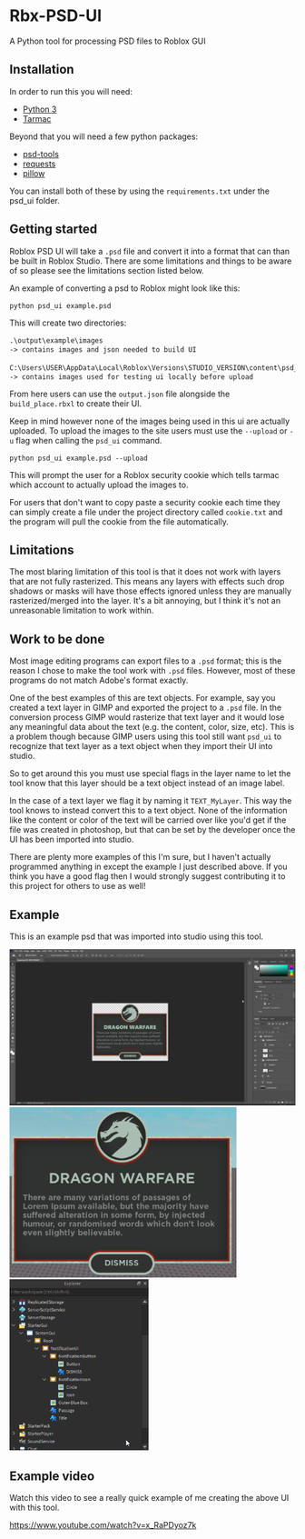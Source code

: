 # Rbx-PSD-UI
 A Python tool for processing PSD files to Roblox GUI

## Installation

In order to run this you will need:
* [Python 3](https://www.python.org/)
* [Tarmac](https://github.com/Roblox/tarmac)

Beyond that you will need a few python packages:

* [psd-tools](https://github.com/psd-tools/psd-tools)
* [requests](https://pypi.org/project/requests/)
* [pillow](https://pypi.org/project/Pillow/)

You can install both of these by using the `requirements.txt` under the psd_ui folder.

## Getting started

Roblox PSD UI will take a `.psd` file and convert it into a format that can than be built in Roblox Studio. There are some limitations and things to be aware of so please see the limitations section listed below.

An example of converting a psd to Roblox might look like this:

```
python psd_ui example.psd
```

This will create two directories:

```
.\output\example\images 
-> contains images and json needed to build UI

C:\Users\USER\AppData\Local\Roblox\Versions\STUDIO_VERSION\content\psd_ui\example
-> contains images used for testing ui locally before upload
```

From here users can use the `output.json` file alongside the `build_place.rbxl` to create their UI. 

Keep in mind however none of the images being used in this ui are actually uploaded. To upload the images to the site users must use the `--upload` or `-u` flag when calling the `psd_ui` command.

```
python psd_ui example.psd --upload
```

This will prompt the user for a Roblox security cookie which tells tarmac which account to actually upload the images to.

For users that don't want to copy paste a security cookie each time they can simply create a file under the project directory called `cookie.txt` and the program will pull the cookie from the file automatically.

## Limitations

The most blaring limitation of this tool is that it does not work with layers that are not fully rasterized. This means any layers with effects such drop shadows or masks will have those effects ignored unless they are manually rasterized/merged into the layer. It's a bit annoying, but I think it's not an unreasonable limitation to work within.

## Work to be done

Most image editing programs can export files to a `.psd` format; this is the reason I chose to make the tool work with `.psd` files. However, most of these programs do not match Adobe's format exactly.

One of the best examples of this are text objects. For example, say you created a text layer in GIMP and exported the project to a `.psd` file. In the conversion process GIMP would rasterize that text layer and it would lose any meaningful data about the text (e.g. the content, color, size, etc). This is a problem though because GIMP users using this tool still want `psd_ui` to recognize that text layer as a text object when they import their UI into studio.

So to get around this you must use special flags in the layer name to let the tool know that this layer should be a text object instead of an image label.

In the case of a text layer we flag it by naming it `TEXT_MyLayer`. This way the tool knows to instead convert this to a text object. None of the information like the content or color of the text will be carried over like you'd get if the file was created in photoshop, but that can be set by the developer once the UI has been imported into studio.

There are plenty more examples of this I'm sure, but I haven't actually programmed anything in except the example I just described above. If you think you have a good flag then I would strongly suggest contributing it to this project for others to use as well!

## Example

This is an example psd that was imported into studio using this tool.

<img src="readme_imgs/photoshop.png" width="800">
<img src="readme_imgs/studio.png" width="400">
<img src="readme_imgs/explorer.png" width="245">

## Example video

Watch this video to see a really quick example of me creating the above UI with this tool.

https://www.youtube.com/watch?v=x_RaPDyoz7k

